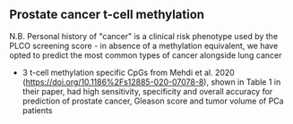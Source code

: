 ## Prostate cancer t-cell methylation

N.B. Personal history of "cancer" is a clinical risk phenotype used by the PLCO screening score - in absence of a methylation equivalent, we have opted to predict the most common types of cancer alongside lung cancer

* 3 t-cell methylation specific CpGs from Mehdi et al. 2020 (https://doi.org/10.1186%2Fs12885-020-07078-8), shown in Table 1 in their paper, had high sensitivity, specificity and overall accuracy for prediction of prostate cancer, Gleason score and tumor volume of PCa patients 
